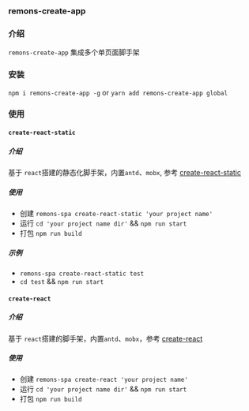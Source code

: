 ### remons-create-app

### 介绍

`remons-create-app` 集成多个单页面脚手架

### 安装

`npm i remons-create-app -g` or `yarn add remons-create-app global`

### 使用

#### `create-react-static`

##### 介绍

基于 `react`搭建的静态化脚手架，内置`antd`、`mobx`, 参考 [create-react-static](https://gitee.com/Remons/create-react-static)

##### 使用

- 创建 `remons-spa create-react-static 'your project name'`
- 运行 `cd 'your project name dir'` && `npm run start`
- 打包 `npm run build`

##### 示例

- `remons-spa create-react-static test`
- `cd test` && `npm run start`

#### `create-react`

##### 介绍

基于 `react`搭建的脚手架，内置`antd`、`mobx`，参考 [create-react](https://gitee.com/Remons/create-react)

##### 使用

- 创建 `remons-spa create-react 'your project name'`
- 运行 `cd 'your project name dir'` && `npm run start`
- 打包 `npm run build`